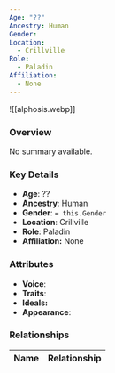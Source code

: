 ```yaml
---
Age: "??"
Ancestry: Human
Gender: 
Location:
  - Crillville
Role:
  - Paladin
Affiliation:
  - None
---
```


![[alphosis.webp]]

### Overview
No summary available.

### Key Details
- **Age**: ??
- **Ancestry**: Human
- **Gender**: `= this.Gender`
- **Location**: Crillville
- **Role**: Paladin
- **Affiliation:** None

### Attributes
- **Voice**: 
- **Traits**: 
- **Ideals:** 
- **Appearance**:

### Relationships

| Name  | Relationship |
| ----- | ------------ |
